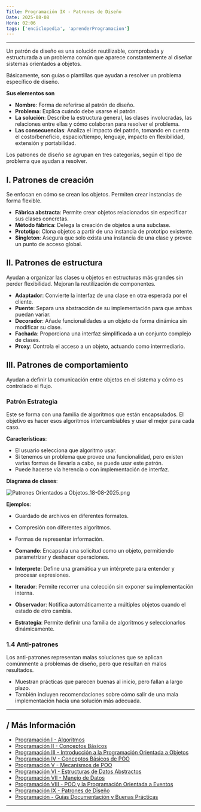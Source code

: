 ```yaml
---
Title: Programación IX - Patrones de Diseño
Date: 2025-08-08
Hora: 02:06
tags: ['enciclopedia', 'aprenderProgramacion']
---
```


---

Un patrón de diseño es una solución reutilizable, comprobada y estructurada a un problema común que aparece constantemente al diseñar sistemas orientados a objetos.

Básicamente, son guías o plantillas que ayudan a resolver un problema específico de diseño.

**Sus elementos son**

- **Nombre**: Forma de referirse al patrón de diseño.
- **Problema**: Explica cuándo debe usarse el patrón.
- **La solución**: Describe la estructura general, las clases involucradas, las relaciones entre ellas y cómo colaboran para resolver el problema.
- **Las consecuencias**: Analiza el impacto del patrón, tomando en cuenta el costo/beneficio, espacio/tiempo, lenguaje, impacto en flexibilidad, extensión y portabilidad.

Los patrones de diseño se agrupan en tres categorías, según el tipo de problema que ayudan a resolver.
## I. Patrones de creación

Se enfocan en cómo se crean los objetos. Permiten crear instancias de forma flexible.

- **Fábrica abstracta**: Permite crear objetos relacionados sin especificar sus clases concretas.
- **Método fábrica**: Delega la creación de objetos a una subclase.
- **Prototipo**: Clona objetos a partir de una instancia de prototipo existente.
- **Singleton**: Asegura que solo exista una instancia de una clase y provee un punto de acceso global.

## II. Patrones de estructura

Ayudan a organizar las clases u objetos en estructuras más grandes sin perder flexibilidad. Mejoran la reutilización de componentes.

- **Adaptador**: Convierte la interfaz de una clase en otra esperada por el cliente.
- **Puente**: Separa una abstracción de su implementación para que ambas puedan variar.
- **Decorador**: Añade funcionalidades a un objeto de forma dinámica sin modificar su clase.
- **Fachada**: Proporciona una interfaz simplificada a un conjunto complejo de clases.
- **Proxy**: Controla el acceso a un objeto, actuando como intermediario.

## III. Patrones de comportamiento

Ayudan a definir la comunicación entre objetos en el sistema y cómo es controlado el flujo.

### Patrón Estrategia

Este se forma con una familia de algoritmos que están encapsulados. El objetivo es hacer esos algoritmos intercambiables y usar el mejor para cada caso.

**Características**:

- El usuario selecciona que algoritmo usar.
- Si tenemos un problema que provee una funcionalidad, pero existen varias formas de llevarla a cabo, se puede usar este patrón.
- Puede hacerse vía herencia o con implementación de interfaz.

**Diagrama de clases**:

![Patrones Orientados a Objetos_18-08-2025.png](/imagenes/Patrones%20Orientados%20a%20Objetos_18-08-2025.png)

**Ejemplos**:

- Guardado de archivos en diferentes formatos.
- Compresión con diferentes algoritmos.
- Formas de representar información.


- **Comando**: Encapsula una solicitud como un objeto, permitiendo parametrizar y deshacer operaciones.
- **Interprete**: Define una gramática y un intérprete para entender y procesar expresiones.
- **Iterador**: Permite recorrer una colección sin exponer su implementación interna.
- **Observador**: Notifica automáticamente a múltiples objetos cuando el estado de otro cambia.
- **Estrategia**: Permite definir una familia de algoritmos y seleccionarlos dinámicamente.

### 1.4 Anti-patrones

Los anti-patrones representan malas soluciones que se aplican comúnmente a problemas de diseño, pero que resultan en malos resultados.

- Muestran prácticas que parecen buenas al inicio, pero fallan a largo plazo.
- También incluyen recomendaciones sobre cómo salir de una mala implementación hacia una solución más adecuada.


---

## / Más Información

- [Programación I - Algoritmos](/apuntes/programación-i---algoritmos/)
- [Programación II - Conceptos Básicos](/apuntes/programación-ii---conceptos-básicos/)
- [Programación III - Introducción a la Programación Orientada a Objetos](/apuntes/programación-iii---introducción-a-la-programación-orientada-a-objetos/)
- [Programación IV - Conceptos Básicos de POO](/apuntes/programación-iv---conceptos-básicos-de-poo/)
- [Programación V - Mecanismos de POO](/apuntes/programación-v---mecanismos-de-poo/)
- [Programación VI - Estructuras de Datos Abstractos](/apuntes/programación-vi---estructuras-de-datos-abstractos/)
- [Programación VII - Manejo de Datos](/apuntes/programación-vii---manejo-de-datos/)
- [Programación VIII - POO y la Programación Orientada a Eventos](/apuntes/programación-viii---poo-y-la-programación-orientada-a-eventos/)
- [Programación IX - Patrones de Diseño](/apuntes/programación-ix---patrones-de-diseño/)
- [Programación - Guías Documentación y Buenas Prácticas](/apuntes/programación---guías-documentación-y-buenas-prácticas/)

---